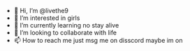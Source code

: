 - 👋 Hi, I’m @livethe9
- 👀 I’m interested in girls
- 🌱 I’m currently learning no stay alive
- 💞️ I’m looking to collaborate with life
- 📫 How to reach me just msg me on disscord maybe im on 

<!---
livethe9/livethe9 is a ✨ special ✨ repository because its `README.md` (this file) appears on your GitHub profile.
You can click the Preview link to take a look at your changes.
--->
